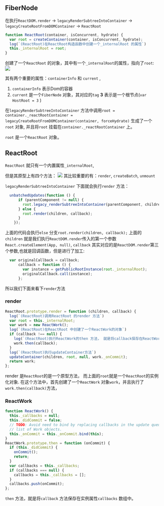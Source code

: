## FiberNode

在执行`ReactDOM.render` -> `legacyRenderSubtreeIntoContainer` -> `legacyCreateRootFromDOMContainer` -> `ReactRoot`

```javascript
function ReactRoot(container, isConcurrent, hydrate) {
  var root = createContainer(container, isConcurrent, hydrate);
  log(`(ReactRoot)在ReactRoot构造函数中创建一个_internalRoot 的属性`)
  this._internalRoot = root;
}
```
创建了一个`ReactRoot` 的对象，其中有一个`_internalRoot`的属性，指向了`root`:
![](https://user-gold-cdn.xitu.io/2019/5/31/16b0c0e53124eb60?w=771&h=447&f=png&s=52024)

其有两个重要的属性：`containerInfo` 和 `current` ,
1. `containerInfo` 表示Dom的容器
2. `current` 是一个`FiberNode` 对象，其对应的`tag` **3** 表示是一个根节点(`var HostRoot = 3` )

在`legacyRenderSubtreeIntoContainer` 方法中调用`root = container._reactRootContainer = legacyCreateRootFromDOMContainer(container, forceHydrate)`
生成了一个`root` 对象, 并且将`root` 挂载在`container._reactRootContainer` 上。

`root` 是一个`ReactRoot` 对象。

## ReactRoot

`ReactRoot` 就只有一个内置属性`_internalRoot`,

但是其原型上有四个方法：
![](https://user-gold-cdn.xitu.io/2019/5/31/16b0c14e8e995ffe?w=920&h=195&f=png&s=27228)
其比较重要的有：`render`, `createBatch`, `unmount`

`legacyRenderSubtreeIntoContainer` 下面就会执行`render` 方法：
```javascript
  unbatchedUpdates(function () {
      if (parentComponent != null) {
        root.legacy_renderSubtreeIntoContainer(parentComponent, children, callback);
      } else {
        root.render(children, callback);
      }
    });
```
上面的代码会执行`else` 分支`root.render(children, callback);`
上面的`children` 就是我们执行`ReactDOM.render`传入的第一个参数`React.createElement(App, null)`, 
`callback` 其实对应的是`ReactDOM.render`第三个参数,也就是回调函数，但是进行了加工:

```javascript
  var originalCallback = callback;
      callback = function () {
        var instance = getPublicRootInstance(root._internalRoot);
        originalCallback.call(instance);
      };
```
所以我们下面来看下`render`方法

### render

```javascript
ReactRoot.prototype.render = function (children, callback) {
  log(`(ReactRoot)调用ReactRoot 的render 方法`)
  var root = this._internalRoot;
  var work = new ReactWork();
  log(`(ReactRoot)在ReactRoot 中创建了一个ReactWork的对象`)  
  if (callback !== null) {
    log(`(ReactRoot)执行ReactWork的then 方法， 就是将callback保存在ReactWork的私有变量_callbacks中`)
    work.then(callback);
  }
  log(`(ReactRoot)执行updateContainer方法`)
  updateContainer(children, root, null, work._onCommit);
  return work;
};
```
render 是`ReactRoot`的是一个原型方法， 而上面的`root`就是一个`ReactRoot`的实例化对象.
在这个方法中，首先创建了一个`ReactWork` 对象`work`，并且执行了`work.then(callback)`方法，

### ReactWork

```javascript
function ReactWork() {
  this._callbacks = null;
  this._didCommit = false;
  // TODO: Avoid need to bind by replacing callbacks in the update queue with
  // list of Work objects.
  this._onCommit = this._onCommit.bind(this);
}
ReactWork.prototype.then = function (onCommit) {
  if (this._didCommit) {
    onCommit();
    return;
  }
  var callbacks = this._callbacks;
  if (callbacks === null) {
    callbacks = this._callbacks = [];
  }
  callbacks.push(onCommit);
};
```
`then` 方法，就是将`callback` 方法保存在实例属性`callbacks` 数组中。






